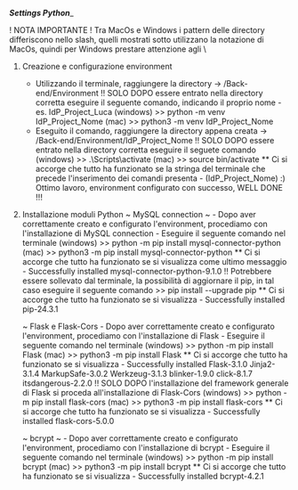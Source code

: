 ___Settings Python____

! NOTA IMPORTANTE !
Tra MacOs e Windows i pattern delle directory differiscono nello slash, quelli mostrati sotto utilizzano
la notazione di MacOs, quindi per Windows prestare attenzione agli \

1. Creazione e configurazione environment
    -   Utilizzando il terminale, raggiungere la directory -> /Back-end/Environment
    !!  SOLO DOPO essere entrato nella directory corretta eseguire il seguente comando, indicando
        il proprio nome - es. IdP_Project_Luca
    (windows)   >>  python -m venv IdP_Project_Nome
    (mac)       >>  python3 -m venv IdP_Project_Nome
    -   Eseguito il comando, raggiungere la directory appena creata -> /Back-end/Environment/IdP_Project_Nome
    !!  SOLO DOPO essere entrato nella directory corretta eseguire il seguete comando
    (windows)   >>  .\Scripts\activate
    (mac)       >>  source bin/activate
    **  Ci si accorge che tutto ha funzionato se la stringa del terminale che precede l'inserimento dei comandi
        presenta - (IdP_Project_Nome)
    :)  Ottimo lavoro, environment configurato con successo, WELL DONE !!!

2. Installazione moduli Python
    ~ MySQL connection ~
        -   Dopo aver correttamente creato e configurato l'environment, procediamo con l'installazione di MySQL connection
        -   Eseguire il seguente comando nel terminale
        (windows)   >>  python -m pip install mysql-connector-python
        (mac)       >>  python3 -m pip install mysql-connector-python
        **  Ci si accorge che tutto ha funzionato se si visualizza come ultimo messaggio - Successfully installed mysql-connector-python-9.1.0
        !!  Potrebbere essere sollevato dal terminale, la possibilità di aggiornare il pip, in tal caso eseguire il seguente comando
        >>  pip install --upgrade pip
        **  Ci si accorge che tutto ha funzionato se si visualizza - Successfully installed pip-24.3.1

    ~ Flask e Flask-Cors
        -   Dopo aver correttamente creato e configurato l'environment, procediamo con l'installazione di Flask
        -   Eseguire il seguente comando nel terminale
        (windows)   >>  python -m pip install Flask
        (mac)       >>  python3 -m pip install Flask
        **  Ci si accorge che tutto ha funzionato se si visualizza - Successfully installed Flask-3.1.0 Jinja2-3.1.4 MarkupSafe-3.0.2 Werkzeug-3.1.3 blinker-1.9.0 click-8.1.7 itsdangerous-2.2.0
        !!  SOLO DOPO l'installazione del framework generale di Flask si proceda all'installazione di Flask-Cors
        (windows)   >>  python -m pip install flask-cors
        (mac)       >>  python3 -m pip install flask-cors
        **  Ci si accorge che tutto ha funzionato se si visualizza - Successfully installed flask-cors-5.0.0

    ~ bcrypt ~
        -   Dopo aver correttamente creato e configurato l'environment, procediamo con l'installazione di bcrypt
        -   Eseguire il seguente comando nel terminale
        (windows)   >>  python -m pip install bcrypt
        (mac)       >>  python3 -m pip install bcrypt
        **  Ci si accorge che tutto ha funzionato se si visualizza - Successfully installed bcrypt-4.2.1

